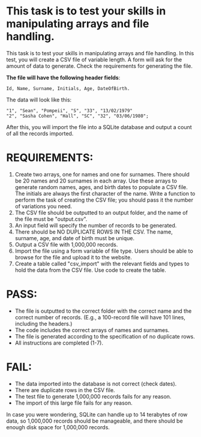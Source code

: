 # This task is to test your skills in manipulating arrays and file handling.

This task is to test your skills in manipulating arrays and file handling.
In this test, you will create a CSV file of variable length. A form will ask for the amount of data to generate. Check the requirements for generating the file.

**The file will have the following header fields**:

```
Id, Name, Surname, Initials, Age, DateOfBirth.
```
The data will look like this:

```
"1", "Sean", "Pompeii", "S", "33", "13/02/1979"
"2", "Sasha Cohen", "Hall", "SC", "32", "03/06/1980";
```
After this, you will import the file into a SQLite database and output a count of all the records imported.

# REQUIREMENTS:

1. Create two arrays, one for names and one for surnames. There should be 20 names and 20 surnames in each array. Use these
arrays to generate random names, ages, and birth dates to populate a CSV file. The initials are always the first character of the
name. Write a function to perform the task of creating the CSV file; you should pass it the number of variations you need.
2. The CSV file should be outputted to an output folder, and the name of the file must be "output.csv".
3. An input field will specify the number of records to be generated.
4. There should be NO DUPLICATE ROWS IN THE CSV. The name, surname, age, and date of birth must be unique.
5. Output a CSV file with 1,000,000 records.
6. Import the file using a form variable of file type. Users should be able to browse for the file and upload it to the website.
7. Create a table called "csv_import" with the relevant fields and types to hold the data from the CSV file. Use code to create
the table.

# PASS:
- The file is outputted to the correct folder with the correct name and the correct number of records. (E.g., a 100-record file will
have 101 lines, including the headers.)
- The code includes the correct arrays of names and surnames.
- The file is generated according to the specification of no duplicate rows.
- All instructions are completed (1-7).

# FAIL:
- The data imported into the database is not correct (check dates).
- There are duplicate rows in the CSV file.
- The test file to generate 1,000,000 records fails for any reason.
- The import of this large file fails for any reason.

In case you were wondering, SQLite can handle up to 14 terabytes of row data, so 1,000,000 records should be manageable, and there
should be enough disk space for 1,000,000 records.
